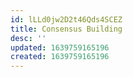 ```yaml
---
id: lLLd0jw2D2t46Qds4SCEZ
title: Consensus Building
desc: ''
updated: 1639759165196
created: 1639759165196
---
```


